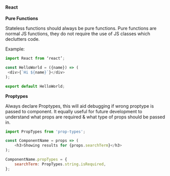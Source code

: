 #### React



**Pure Functions**

Stateless functions should always be pure functions. Pure functions are normal JS functions, they do not require the use of JS classes which declutters code.

Example:

```js
import React from ‘react’;

const HelloWorld = ({name}) => (
 <div>{`Hi ${name}`}</div>
);

export default HelloWorld;
```



**Proptypes**

Always declare Proptypes, this will aid debugging if wrong proptype is passed to component. It equally useful for future development to understand what props are required & what type of props should be passed in.

```js
import PropTypes from 'prop-types';

const ComponentName = props => (
    <h3>Showing results for {props.searchTerm}</h3>
);

ComponentName.propTypes = {
    searchTerm: PropTypes.string.isRequired,
};
```




